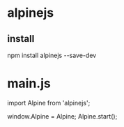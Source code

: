# alpinejs

## install

npm install alpinejs --save-dev

# main.js

import Alpine from 'alpinejs';

window.Alpine = Alpine;
Alpine.start();

